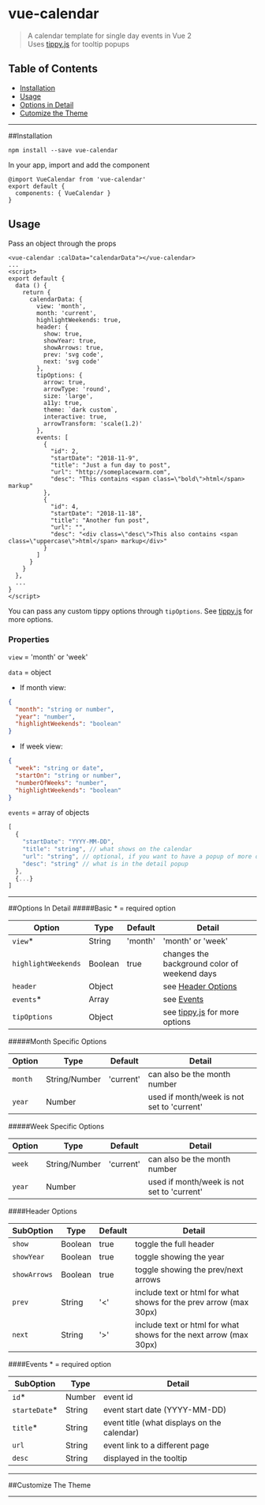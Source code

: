 # vue-calendar
> A calendar template for single day events in Vue 2<br/>
> Uses [tippy.js](https://atomiks.github.io/tippyjs/) for tooltip popups

## Table of Contents
- [Installation](#installation)
- [Usage](#usage)
- [Options in Detail](#options-in-detail)
- [Cutomize the Theme](#customize-the-theme)

---

##Installation
```
npm install --save vue-calendar
```

In your app, import and add the component
```vue
@import VueCalendar from 'vue-calendar'
export default {
  components: { VueCalendar }
}
```

## Usage
Pass an object through the props
```vue
<vue-calendar :calData="calendarData"></vue-calendar>
...
<script>
export default {
  data () {
    return {
      calendarData: {
        view: 'month',
        month: 'current',
        highlightWeekends: true,
        header: {
          show: true,
          showYear: true,
          showArrows: true,
          prev: 'svg code',
          next: 'svg code'
        },
        tipOptions: {
          arrow: true,
          arrowType: 'round',
          size: 'large',
          a11y: true,
          theme: `dark custom`,
          interactive: true,
          arrowTransform: 'scale(1.2)'
        },
        events: [
          {
            "id": 2,
            "startDate": "2018-11-9",
            "title": "Just a fun day to post",
            "url": "http://someplacewarm.com",
            "desc": "This contains <span class=\"bold\">html</span> markup"
          },
          {
            "id": 4,
            "startDate": "2018-11-18",
            "title": "Another fun post",
            "url": "",
            "desc": "<div class=\"desc\">This also contains <span class=\"uppercase\">html</span> markup</div>"
          }
        ]
      }
    }
  },
  ...
}
</script>
```
You can pass any custom tippy options through `tipOptions`. See [tippy.js](https://atomiks.github.io/tippyjs/) for more options.


### Properties
`view` = 'month' or 'week'

`data` = object
* If month view:
```json
{
  "month": "string or number",
  "year": "number",
  "highlightWeekends": "boolean"
}
```
* If week view:
```json
{
  "week": "string or date",
  "startOn": "string or number",
  "numberOfWeeks": "number",
  "highlightWeekends": "boolean"
}
```

`events` = array of objects
```javascript
[
  {
    "startDate": "YYYY-MM-DD",
    "title": "string", // what shows on the calendar
    "url": "string", // optional, if you want to have a popup of more detail
    "desc": "string" // what is in the detail popup
  },
  {...}
]
```


---

##Options In Detail
#####Basic
\* = required option

| Option              | Type    | Default | Detail                                                              |
| ------------------- | ------- | ------- | ------------------------------------------------------------------- |
| `view`*             | String  | 'month' | 'month' or 'week'                                                   |
| `highlightWeekends` | Boolean | true    | changes the background color of weekend days                        |
| `header`            | Object  |         | see [Header Options](#header-options)                               |
| `events`*           | Array   |         | see [Events](#events)                                               |
| `tipOptions`        | Object  |         | see [tippy.js](https://atomiks.github.io/tippyjs/) for more options |


#####Month Specific Options

| Option  | Type          | Default   | Detail                                     |
| ------- | ------------- | --------- | ------------------------------------------ |
| `month` | String/Number | 'current' | can also be the month number               |
| `year`  | Number        |           | used if month/week is not set to 'current' |

#####Week Specific Options

| Option  | Type          | Default   | Detail                                     |
| ------- | ------------- | --------- | ------------------------------------------ |
| `week`  | String/Number | 'current' | can also be the month number               |
| `year`  | Number        |           | used if month/week is not set to 'current' |

####Header Options

| SubOption    | Type    | Default | Detail                                                            |
| ------------ | ------- | ------- | ----------------------------------------------------------------- |
| `show`       | Boolean | true    | toggle the full header                                            |
| `showYear`   | Boolean | true    | toggle showing the year                                           |
| `showArrows` | Boolean | true    | toggle showing the prev/next arrows                               |
| `prev`       | String  | '<'     | include text or html for what shows for the prev arrow (max 30px) |
| `next`       | String  | '>'     | include text or html for what shows for the next arrow (max 30px) |

####Events
\* = required option

| SubOption     | Type    | Detail                                      |
| ------------- | ------- | ------------------------------------------- |
| `id`*         | Number  | event id                                    |
| `starteDate`* | String  | event start date (YYYY-MM-DD)               |
| `title`*      | String  | event title (what displays on the calendar) |
| `url`         | String  | event link to a different page              |
| `desc`        | String  | displayed in the tooltip                    |

---

##Customize The Theme


---
